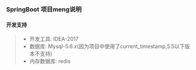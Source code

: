 ### SpringBoot 项目meng说明
#### 开发支持
>- 开发工具: IDEA-2017
>- 数据库: Mysql-5.6.x(因为项目中使用了current_timestamp,5.5以下版本不支持)
>- 内存数据库: redis

